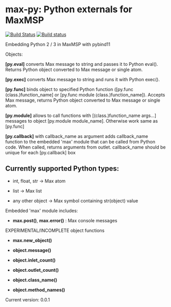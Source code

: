 # max-py: Python externals for MaxMSP
[![Build Status](https://travis-ci.org/njazz/max-py.svg?branch=master)](https://travis-ci.org/njazz/max-py)
[![Build status](https://ci.appveyor.com/api/projects/status/lu577mn5euj54tra?svg=true)](https://ci.appveyor.com/project/njazz/max-py)



Embedding Python 2 / 3 in MaxMSP with pybind11

Objects:

**[py.eval]** converts Max message to string and passes it to Python eval(). Returns Python object converted to Max message or single atom.

**[py.exec]** converts Max message to string and runs it with Python exec().

**[py.func]** binds object to specified Python function ([py.func (class.)function_name] or [py.func module (class.)function_name]). Accepts Max message, returns Python object converted to Max message or single atom.

**[py.module]** allows to call functions with [(class.)function_name args...] messages to object [py.module module_name]. Otherwise work same as [py.func]

**[py.callback]** with callback_name as argument adds callback_name function to the embedded 'max' module that can be called from Python code. When called, returns arguments from outlet. callback_name should be unique for each [py.callback] box

## Currently supported Python types:

- int, float, str -> Max atom

- list -> Max list

- any other object -> Max symbol containing str(object) value

Embedded 'max' module includes:

- **max.post()**, **max.error()** : Max console messages

EXPERIMENTAL/INCOMPLETE object functions

- **max.new_object()**

- **object.message()**

- **object.inlet_count()**

- **object.outlet_count()**

- **object.class_name()**

- **object.method_names()**

Current version: 0.0.1
